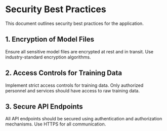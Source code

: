 # Security Best Practices

This document outlines security best practices for the application.

## 1. Encryption of Model Files

Ensure all sensitive model files are encrypted at rest and in transit. Use industry-standard encryption algorithms.

## 2. Access Controls for Training Data

Implement strict access controls for training data. Only authorized personnel and services should have access to raw training data.

## 3. Secure API Endpoints

All API endpoints should be secured using authentication and authorization mechanisms. Use HTTPS for all communication.
